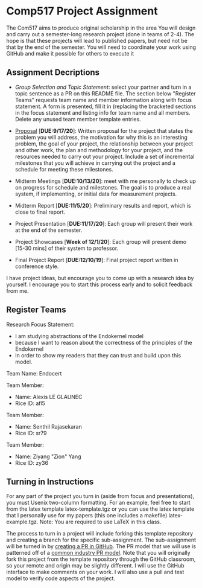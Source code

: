 # Comp517 Project Assignment

The Com517 aims to produce original scholarship in the area
You will design and carry out a semester-long research
project (done in teams of 2-4). The hope is that these
projects will lead to published papers, but need not be that
by the end of the semester. You will need to coordinate your
work using GitHub and make it possible for others to execute
it

## Assignment Decriptions

-   *Group Selection and Topic Statement*: select your
    partner and turn in a topic sentence as a PR on this
    README file. The section below "Register Teams" requests
    team name and member information along with focus
    statement. A form is presented, fill it in (replacing
    the bracketed sections in the focus statement and
    listing info for team name and all members. Delete any
    unused team member template entries.

-   [Proposal](proposal/README.md) [**DUE:9/17/20**]:
    Written proposal for the project that states the problem
    you will address, the motivation for why this is an
    interesting problem, the goal of your project, the
    relationship between your project and other work, the
    plan and methodology for your project, and the resources
    needed to carry out your project. Include a set of
    incremental milestones that you will achieve in carrying
    out the project and a schedule for meeting these
    milestones.

-   Midterm Meetings [**DUE:10/13/20**]: meet with me
    personally to check up on progress for schedule and
    milestones. The goal is to produce a real system, if
    implementing, or initial data for measurement projects.

-   Midterm Report [**DUE:11/5/20**]: Preliminary results
    and report, which is close to final report.

-   Project Presentation [**DUE:11/17/20**]: Each group will
    present their work at the end of the semester.

-   Project Showcases [**Week of 12/1/20**]: Each group will
    present demo [15-30 mins] of their system to professor.

-   Final Project Report [**DUE:12/10/19**]: Final project
    report written in conference style.

I have project ideas, but encourage you to come up with a
research idea by yourself. I encourage you to start this
process early and to solicit feedback from me.

## Register Teams

Research Focus Statement: 

  - I am studying abstractions of the Endokernel model
  - because I want to reason about the correctness of the principles of the Endokernel
  - in order to show my readers that they can trust and build upon this model.

Team Name: Endocert

Team Member: 
  - Name: Alexis LE GLAUNEC
  - Rice ID: afl5

Team Member: 
  - Name: Senthil Rajasekaran
  - Rice ID: sr79
  
Team Member: 
  - Name: Ziyang "Zion" Yang
  - Rice ID: zy36

## Turning in Instructions

For any part of the project you turn in (aside from focus
and presentations), you must Usenix two-column formatting.
For an example, feel free to start from the latex template
latex-template.tgz or you can use the latex template that I
personally use for my papers (this one includes a makefile)
latex-example.tgz.  Note: You are required to use LaTeX in
this class.

The process to turn in a project will include forking this
template repository and creating a branch for the specific
sub-assignment. The sub-assignment will be turned in by
[creating a PR in
GitHub](https://help.github.com/en/articles/creating-a-pull-request).
The PR model that we will use is patterned off of a [common
industry PR
model](https://gist.github.com/Chaser324/ce0505fbed06b947d962).
Note that you will originally fork this project from the
template repository through the GitHub classroom, so your
remote and origin may be slightly different. I will use the
GitHub interface to make comments on your work. I will also
use a pull and test model to verify code aspects of the
project.
